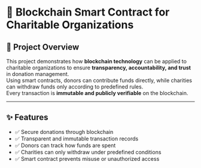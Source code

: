 # 🏦 Blockchain Smart Contract for Charitable Organizations  

## 📌 Project Overview
This project demonstrates how **blockchain technology** can be applied to charitable organizations to ensure **transparency, accountability, and trust** in donation management.  
Using smart contracts, donors can contribute funds directly, while charities can withdraw funds only according to predefined rules.  
Every transaction is **immutable and publicly verifiable** on the blockchain.

---

## ✨ Features
- ✅ Secure donations through blockchain  
- ✅ Transparent and immutable transaction records  
- ✅ Donors can track how funds are spent  
- ✅ Charities can only withdraw under predefined conditions  
- ✅ Smart contract prevents misuse or unauthorized access 